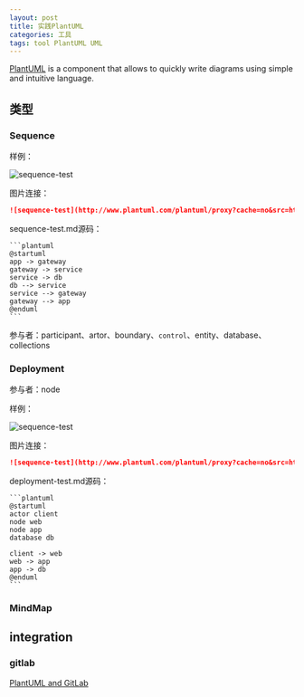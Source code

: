 ```yaml
---
layout: post
title: 实践PlantUML
categories: 工具
tags: tool PlantUML UML
---
```


[PlantUML](https://plantuml.com/) is a component that allows to quickly write diagrams using simple and intuitive language.

## 类型

### Sequence

样例：

![sequence-test](http://www.plantuml.com/plantuml/proxy?cache=no&src=https://raw.github.com/Wang-Ray/Wang-Ray.github.io/master/assets/plantuml/sequence-test.md)

图片连接：

```markdown
![sequence-test](http://www.plantuml.com/plantuml/proxy?cache=no&src=https://raw.github.com/Wang-Ray/Wang-Ray.github.io/master/assets/plantuml/sequence-test.md)
```

sequence-test.md源码：

```plantuml
​```plantuml
@startuml
app -> gateway
gateway -> service
service -> db
db --> service
service --> gateway
gateway --> app
@enduml
​```
```

参与者：participant、artor、boundary、`control`、entity、database、collections

### Deployment

参与者：node

样例：

![sequence-test](http://www.plantuml.com/plantuml/proxy?cache=no&src=https://raw.github.com/Wang-Ray/Wang-Ray.github.io/master/assets/plantuml/deployment-test.md)

图片连接：

```markdown
![sequence-test](http://www.plantuml.com/plantuml/proxy?cache=no&src=https://raw.github.com/Wang-Ray/Wang-Ray.github.io/master/assets/plantuml/deployment-test.md)
```

deployment-test.md源码：

~~~plantuml
```plantuml
@startuml
actor client
node web
node app
database db

client -> web
web -> app
app -> db
@enduml
```
~~~

### MindMap



## integration

### gitlab

[PlantUML and GitLab](https://docs.gitlab.com/ce/administration/integration/plantuml.html)